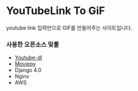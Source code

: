 
# YouTubeLink To GiF
youtube link 입력만으로 GIF를 만들어주는 사이트입니다.

### 사용한 오픈소스 및툴
* [Youtube-dl](https://github.com/ytdl-org/youtube-dl)
* [Moviepy](https://github.com/Zulko/moviepy)
* Django 4.0
* Nginx
* AWS

